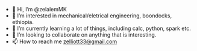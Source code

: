 - 👋 Hi, I’m @zelalemMK
- 👀 I’m interested in mechanical/eletrical engineering, boondocks, ethiopia.
- 🌱 I’m currently learning a lot of things, including calc, python, spark etc.
- 💞️ I’m looking to collaborate on anything that is interesting.
- 📫 How to reach me zelliott33@gmail.com

<!---
zelalemMK/zelalemMK is a ✨ special ✨ repository because its `README.md` (this file) appears on your GitHub profile.
You can click the Preview link to take a look at your changes.
--->
